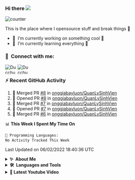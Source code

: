 ### Hi there <img src="https://media.giphy.com/media/hvRJCLFzcasrR4ia7z/giphy.gif" width="25px">

![counter](https://enw1qku56qiqbo4.m.pipedream.net)

This is the place where I opensource stuff and break things 🐧

- 🐧 &nbsp;I’m currently working on something cool 🐧
- 🐧 &nbsp;I’m currently learning everything 🐧



### 🔗 &nbsp;Connect with me:

[<img align="left" alt="Ducchuy | YouTube" height="30" width="40" src="https://raw.githubusercontent.com/rahuldkjain/github-profile-readme-generator/master/src/images/icons/Social/youtube.svg" />][youtube]
[<img align="left" alt="Ducchuy | facebook" height="30" width="40" src="https://raw.githubusercontent.com/rahuldkjain/github-profile-readme-generator/master/src/images/icons/Social/facebook.svg" />][facebook]

<br />

### :zap: Recent GitHub Activity

  <!--START_SECTION:activity-->
1. 🎉 Merged PR [#8](https://github.com/onggiabayluon/QuanLySinhVien/pull/8) in [onggiabayluon/QuanLySinhVien](https://github.com/onggiabayluon/QuanLySinhVien)
2. 💪 Opened PR [#8](https://github.com/onggiabayluon/QuanLySinhVien/pull/8) in [onggiabayluon/QuanLySinhVien](https://github.com/onggiabayluon/QuanLySinhVien)
3. 🎉 Merged PR [#7](https://github.com/onggiabayluon/QuanLySinhVien/pull/7) in [onggiabayluon/QuanLySinhVien](https://github.com/onggiabayluon/QuanLySinhVien)
4. 💪 Opened PR [#7](https://github.com/onggiabayluon/QuanLySinhVien/pull/7) in [onggiabayluon/QuanLySinhVien](https://github.com/onggiabayluon/QuanLySinhVien)
5. 🎉 Merged PR [#6](https://github.com/onggiabayluon/QuanLySinhVien/pull/6) in [onggiabayluon/QuanLySinhVien](https://github.com/onggiabayluon/QuanLySinhVien)
  <!--END_SECTION:activity-->
 
 <!--START_SECTION:waka-->
📊 **This Week I Spent My Time On** 

```text
💬 Programming Languages: 
No Activity Tracked This Week

```


 Last Updated on 06/02/2022 18:40:36 UTC
<!--END_SECTION:waka-->



<details>
  <summary><b>✨&nbsp;&nbsp;About&nbsp;Me</b></summary>
  <br/>

  I am a Student. 🐧

  **MY Project**
  
  All of my projects are released as open-source on GitHub, this includes some of my GitHub trending projects:
  - [Comic website](https://github.com/onggiabayluon/comic-node-docker) - My first project using nodejs mongodb docker.
  - [Hotel website](https://github.com/onggiabayluon/quanlikhachsan) - School project using python mysql.
  - [and many more &nbsp; ⏩](https://github.com/onggiabayluon?tab=repositories) 
</details>

<details>
  <summary><b>🛠️&nbsp;&nbsp;Languages&nbsp;and&nbsp;Tools</b></summary>
  <br/>
  <p align="left"><a href="https://nodejs.org" target="_blank"> <img src="https://raw.githubusercontent.com/devicons/devicon/master/icons/nodejs/nodejs-original-wordmark.svg" alt="nodejs" width="40"/> </a>
  <a href="https://www.mongodb.com/" target="_blank"> <img src="https://raw.githubusercontent.com/devicons/devicon/master/icons/mongodb/mongodb-original-wordmark.svg" alt="mongodb" width="40"/> </a>
  <a href="https://expressjs.com" target="_blank"> <img src="https://raw.githubusercontent.com/devicons/devicon/master/icons/express/express-original-wordmark.svg" alt="express" width="40"/> </a>
  <a href="https://www.docker.com/" target="_blank"> <img src="https://raw.githubusercontent.com/devicons/devicon/master/icons/docker/docker-original-wordmark.svg" alt="docker" width="40"/> </a>
  <a href="https://www.python.org" target="_blank"> <img src="https://raw.githubusercontent.com/devicons/devicon/master/icons/python/python-original.svg" alt="python" width="40"/> </a>
  <a href="https://www.mysql.com/" target="_blank"> <img src="https://raw.githubusercontent.com/devicons/devicon/master/icons/mysql/mysql-original-wordmark.svg" alt="mysql" width="40"/> </a></p>
</details>

<details>
  <summary><b>🎥 Latest Youtube Video</b></summary>
  <br />
  
  <!-- BLOG-POST-LIST:START -->
- [The Dungeon Beneath - Doom Team - Boss Fight](https://www.youtube.com/watch?v=kMhY_-D8ihM)
- [The Dungeon Beneath - Healer Team - Final Boss Fight](https://www.youtube.com/watch?v=pO45BVKGAe8)
- [Stoneshard Dagger &amp; Sword build #3 - Double second wind](https://www.youtube.com/watch?v=AwSQY4pLsWc)
- [Stoneshard Dagger &amp; Sword build #2 - Skeleton KingsGuard Boss Fight](https://www.youtube.com/watch?v=DCTPNEGE_e8)
<!-- BLOG-POST-LIST:END -->
  
</details>

[facebook]: https://www.facebook.com/ducchuy123
[youtube]: https://www.youtube.com/channel/UCN-ZLyAreoGPC5rT4vj7aCw
